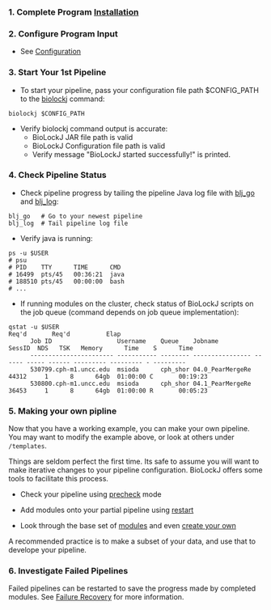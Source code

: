 
### 1. Complete Program [Installation](../Installation)

### 2. Configure Program Input
* See [Configuration](../Configuration)

### 3. Start Your 1st Pipeline
* To start your pipeline, pass your configuration file path $CONFIG_PATH to the [biolockj](https://github.com/msioda/BioLockJ/blob/master/script/biolockj?raw=true) command: 

```
biolockj $CONFIG_PATH
```

* Verify biolockj command output is accurate:
   - BioLockJ JAR file path is valid 
   - BioLockJ Configuration file path is valid
   - Verify message "BioLockJ started successfully!" is printed.


### 4. Check Pipeline Status 
* Check pipeline progress by tailing the pipeline Java log file with [blj_go](https://github.com/msioda/BioLockJ/blob/master/script/blj_go?raw=true) and [blj_log](https://github.com/msioda/BioLockJ/blob/master/script/blj_log?raw=true):

```
blj_go   # Go to your newest pipeline
blj_log  # Tail pipeline log file 
```

* Verify java is running:

```
ps -u $USER
# psu
# PID    TTY      TIME      CMD
# 16499  pts/45   00:36:21  java
# 188510 pts/45   00:00:00  bash
# ...
```
* If running modules on the cluster, check status of BioLockJ scripts on the job queue (command depends on job queue implementation):

```
qstat -u $USER                                                                                    Req'd       Req'd          Elap
      Job ID                  Username    Queue    Jobname          SessID  NDS   TSK   Memory      Time    S      Time
      ----------------------- ----------- -------- ---------------- ------ ----- ------ --------- --------- - ---------
      530799.cph-m1.uncc.edu  msioda      cph_shor 04.0_PearMergeRe  44312     1      8      64gb  01:00:00 C       00:19:23 
      530800.cph-m1.uncc.edu  msioda      cph_shor 04.1_PearMergeRe  36453     1      8      64gb  01:00:00 R       00:05:23 

```

### 5. Making your own pipline
Now that you have a working example, you can make your own pipeline.  
You may want to modify the example above, or look at others under `/templates`.

Things are seldom perfect the first time.  Its safe to assume you will want to make iterative changes to your pipeline configuration.  BioLockJ offers some tools to facilitate this process.

 * Check your pipeline using [precheck](Check-Dependencies.md) mode 

 * Add modules onto your partial pipeline using [restart](Failure-Recovery.md)

 * Look through the base set of [modules](Built-in-modules.md) and even [create your own](Building-Modules.md)

A recommended practice is to make a subset of your data, and use that to develope your pipeline. 

### 6. Investigate Failed Pipelines
Failed pipelines can be restarted to save the progress made by completed modules.
See [Failure Recovery](../Failure-Recovery) for more information.

